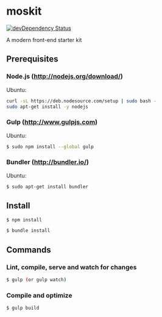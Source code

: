 # moskit

[![devDependency Status](https://img.shields.io/david/dev/brunorios1/moskit.svg?style=flat)](https://david-dm.org/brunorios1/moskit#info=devDependencies)

A modern front-end starter kit

## Prerequisites

### Node.js (http://nodejs.org/download/)

Ubuntu:
```sh
curl -sL https://deb.nodesource.com/setup | sudo bash -
sudo apt-get install -y nodejs
```

### Gulp (http://www.gulpjs.com)

Ubuntu:
```sh
$ sudo npm install --global gulp
```

### Bundler (http://bundler.io/)

Ubuntu:
```sh
$ sudo apt-get install bundler
```

## Install

```sh
$ npm install
```
```sh
$ bundle install
```

## Commands

### Lint, compile, serve and watch for changes
```sh
$ gulp (or gulp watch)
```

### Compile and optimize
```sh
$ gulp build
```
